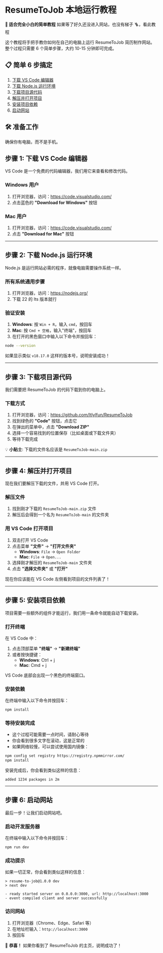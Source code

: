 # ResumeToJob 本地运行教程

**🎯 适合完全小白的简单教程**
如果等了好久还没进入网站，也没有梯子 🪜，看此教程

这个教程将手把手教你如何在自己的电脑上运行 ResumeToJob 简历制作网站。整个过程只需要 6 个简单步骤，大约 10-15 分钟即可完成。

## 📋 简单 6 步搞定

1. [下载 VS Code 编辑器](#步骤-1-下载-vs-code-编辑器)
2. [下载 Node.js 运行环境](#步骤-2-下载-nodejs-运行环境)
3. [下载项目源代码](#步骤-3-下载项目源代码)
4. [解压并打开项目](#步骤-4-解压并打开项目)
5. [安装项目依赖](#步骤-5-安装项目依赖)
6. [启动网站](#步骤-6-启动网站)


## 🛠️ 准备工作

确保你有电脑，而不是手机。

## 步骤 1: 下载 VS Code 编辑器

VS Code 是一个免费的代码编辑器，我们用它来查看和修改代码。

### Windows 用户

1. 打开浏览器，访问：https://code.visualstudio.com/
2. 点击蓝色的 **"Download for Windows"** 按钮

### Mac 用户

1. 打开浏览器，访问：https://code.visualstudio.com/
2. 点击 **"Download for Mac"** 按钮

---

## 步骤 2: 下载 Node.js 运行环境

Node.js 是运行网站必需的程序，就像电脑需要操作系统一样。

### 所有系统通用步骤

1. 打开浏览器，访问：https://nodejs.org/
2. 下载 22 的 lts 版本就行

### 验证安装

1. **Windows**: 按 `Win + R`，输入 `cmd`，按回车
2. **Mac**: 按 `Cmd + 空格`，输入"终端"，按回车
3. 在打开的黑色窗口中输入以下命令并按回车：

```bash
node --version
```

如果显示类似 `v18.17.0` 这样的版本号，说明安装成功！

---

## 步骤 3: 下载项目源代码

我们需要把 ResumeToJob 的代码下载到你的电脑上。

### 下载方式

1. 打开浏览器，访问：https://github.com/ltlylfun/ResumeToJob
2. 找到绿色的 **"Code"** 按钮，点击它
3. 在弹出的菜单中，点击 **"Download ZIP"**
4. 选择一个容易找到的位置保存（比如桌面或下载文件夹）
5. 等待下载完成

💡 **小贴士**: 下载的文件名应该是 `ResumeToJob-main.zip`

---

## 步骤 4: 解压并打开项目

现在我们要解压下载的文件，并用 VS Code 打开。

### 解压文件

1. 找到刚才下载的 `ResumeToJob-main.zip` 文件
2. 解压后会得到一个名为 `ResumeToJob-main` 的文件夹

### 用 VS Code 打开项目

1. 双击打开 VS Code
2. 点击菜单 **"文件"** → **"打开文件夹"**
   - **Windows**: `File` → `Open Folder`
   - **Mac**: `File` → `Open...`
3. 选择刚才解压的 `ResumeToJob-main` 文件夹
4. 点击 **"选择文件夹"** 或 **"打开"**

现在你应该能在 VS Code 左侧看到项目的文件列表了！

---

## 步骤 5: 安装项目依赖

项目需要一些额外的组件才能运行，我们用一条命令就能自动下载安装。

### 打开终端

在 VS Code 中：

1. 点击顶部菜单 **"终端"** → **"新建终端"**
2. 或者按快捷键：
   - **Windows**: Ctrl + j
   - **Mac**: Cmd + j

VS Code 底部会出现一个黑色的终端窗口。

### 安装依赖

在终端中输入以下命令并按回车：

```bash
npm install
```

### 等待安装完成

- 这个过程可能需要一点时间，请耐心等待
- 你会看到很多文字在滚动，这是正常的
- 如果网络较慢，可以尝试使用国内镜像：

```bash
npm config set registry https://registry.npmmirror.com/
npm install
```

安装完成后，你会看到类似这样的信息：

```
added 1234 packages in 2m
```

---

## 步骤 6: 启动网站

最后一步！让我们启动网站吧。

### 启动开发服务器

在终端中输入以下命令并按回车：

```bash
npm run dev
```

### 成功提示

如果一切正常，你会看到类似这样的信息：

```
> resume-to-job@1.0.0 dev
> next dev

- ready started server on 0.0.0.0:3000, url: http://localhost:3000
- event compiled client and server successfully
```

### 访问网站

1. 打开浏览器（Chrome、Edge、Safari 等）
2. 在地址栏输入：`http://localhost:3000`
3. 按回车

🎉 **恭喜！** 如果你看到了 ResumeToJob 的主页，说明成功了！
